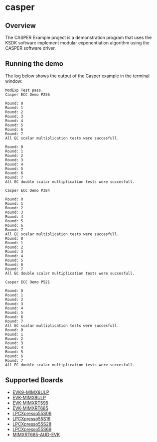 # casper

## Overview
The CASPER Example project is a demonstration program that uses the KSDK software implement modular exponentiation algorithm using the CASPER software driver.

## Running the demo
The log below shows the output of the Casper example in the terminal window:
~~~~~~~~~~~~~~~~~~~~~~~~~~~~~~~~~~~
ModExp Test pass.
Casper ECC Demo P256

Round: 0
Round: 1
Round: 2
Round: 3
Round: 4
Round: 5
Round: 6
Round: 7
All EC scalar multiplication tests were succesfull.

Round: 0
Round: 1
Round: 2
Round: 3
Round: 4
Round: 5
Round: 6
Round: 7
All EC double scalar multiplication tests were succesfull.

Casper ECC Demo P384

Round: 0
Round: 1
Round: 2
Round: 3
Round: 4
Round: 5
Round: 6
Round: 7
All EC scalar multiplication tests were succesfull.
Round: 0
Round: 1
Round: 2
Round: 3
Round: 4
Round: 5
Round: 6
Round: 7
All EC double scalar multiplication tests were succesfull.

Casper ECC Demo P521

Round: 0
Round: 1
Round: 2
Round: 3
Round: 4
Round: 5
Round: 6
Round: 7
All EC scalar multiplication tests were succesfull.
Round: 0
Round: 1
Round: 2
Round: 3
Round: 4
Round: 5
Round: 6
Round: 7
All EC double scalar multiplication tests were succesfull.
~~~~~~~~~~~~~~~~~~~~~~~~~~~~~~~~~~~

## Supported Boards
- [EVK9-MIMX8ULP](../../_boards/evk9mimx8ulp/driver_examples/casper/example_board_readme.md)
- [EVK-MIMX8ULP](../../_boards/evkmimx8ulp/driver_examples/casper/example_board_readme.md)
- [EVK-MIMXRT595](../../_boards/evkmimxrt595/driver_examples/casper/example_board_readme.md)
- [EVK-MIMXRT685](../../_boards/evkmimxrt685/driver_examples/casper/example_board_readme.md)
- [LPCXpresso55S06](../../_boards/lpcxpresso55s06/driver_examples/casper/example_board_readme.md)
- [LPCXpresso55S16](../../_boards/lpcxpresso55s16/driver_examples/casper/example_board_readme.md)
- [LPCXpresso55S28](../../_boards/lpcxpresso55s28/driver_examples/casper/example_board_readme.md)
- [LPCXpresso55S69](../../_boards/lpcxpresso55s69/driver_examples/casper/example_board_readme.md)
- [MIMXRT685-AUD-EVK](../../_boards/mimxrt685audevk/driver_examples/casper/example_board_readme.md)
